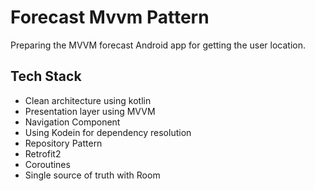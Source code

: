 # Forecast Mvvm Pattern
Preparing the MVVM forecast Android app for getting the user location. 


## Tech Stack

- Clean architecture using kotlin
- Presentation layer using MVVM
- Navigation Component
- Using Kodein for dependency resolution
- Repository Pattern
- Retrofit2
- Coroutines
- Single source of truth with Room

